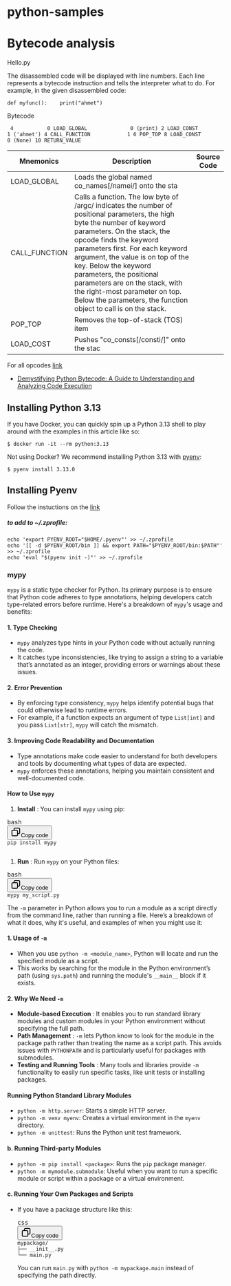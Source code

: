 # python-samples

# Bytecode analysis

Hello.py

The disassembled code will be displayed with line numbers. Each line represents a bytecode instruction and tells the interpreter what to do. For example, in the given disassembled code:

`def myfunc():    print("ahmet")`

Bytecode

`  4           0 LOAD_GLOBAL              0 (print)
              2 LOAD_CONST               1 ('ahmet')
              4 CALL_FUNCTION            1
              6 POP_TOP
              8 LOAD_CONST               0 (None)
             10 RETURN_VALUE
`

| Mnemonics     | Description                                                                                                                                                                                                                                                                                                                                                                                                                                        | Source Code |
| ------------- | -------------------------------------------------------------------------------------------------------------------------------------------------------------------------------------------------------------------------------------------------------------------------------------------------------------------------------------------------------------------------------------------------------------------------------------------------- | ----------- |
| LOAD_GLOBAL   | Loads the global named co_names[/namei/] onto the sta                                                                                                                                                                                                                                                                                                                                                                                              |             |
| CALL_FUNCTION | Calls a function. The low byte of /argc/ indicates the number of positional parameters, the high byte the number of keyword parameters. On the stack, the opcode finds the keyword parameters first. For each keyword argument, the value is on top of the key. Below the keyword parameters, the positional parameters are on the stack, with the right-most parameter on top. Below the parameters, the function object to call is on the stack. |             |
| POP_TOP       | Removes the top-of-stack (TOS) item                                                                                                                                                                                                                                                                                                                                                                                                                |             |
| LOAD_COST     | Pushes "co_consts[/consti/]" onto the stac                                                                                                                                                                                                                                                                                                                                                                                                         |             |

For all opcodes [link](https://unpyc.sourceforge.net/Opcodes.html)

* [Demystifying Python Bytecode: A Guide to Understanding and Analyzing Code Execution](https://medium.com/@noransaber685/demystifying-python-bytecode-a-guide-to-understanding-and-analyzing-code-execution-6a163cb83bd1)


## Installing Python 3.13

If you have Docker, you can quickly spin up a Python 3.13 shell to play around with the examples in this article like so:

```
$ docker run -it --rm python:3.13
```

Not using Docker? We recommend installing Python 3.13 with [pyenv](https://github.com/pyenv/pyenv):

```
$ pyenv install 3.13.0
```

## Installing Pyenv

Follow the instuctions on the [link](https://github.com/pyenv/pyenv)

##### to add to ~/.zprofile:

```she
echo 'export PYENV_ROOT="$HOME/.pyenv"' >> ~/.zprofile
echo '[[ -d $PYENV_ROOT/bin ]] && export PATH="$PYENV_ROOT/bin:$PATH"' >> ~/.zprofile
echo 'eval "$(pyenv init -)"' >> ~/.zprofile
```

### mypy 

`mypy` is a static type checker for Python. Its primary purpose is to ensure that Python code adheres to type annotations, helping developers catch type-related errors before runtime. Here's a breakdown of `mypy`'s usage and benefits:

#### 1. **Type Checking**

* `mypy` analyzes type hints in your Python code without actually running the code.
* It catches type inconsistencies, like trying to assign a string to a variable that’s annotated as an integer, providing errors or warnings about these issues.

#### 2. **Error Prevention**

* By enforcing type consistency, `mypy` helps identify potential bugs that could otherwise lead to runtime errors.
* For example, if a function expects an argument of type `List[int]` and you pass `List[str]`, `mypy` will catch the mismatch.

#### 3. **Improving Code Readability and Documentation**

* Type annotations make code easier to understand for both developers and tools by documenting what types of data are expected.
* `mypy` enforces these annotations, helping you maintain consistent and well-documented code.

#### How to Use `mypy`

1. **Install** : You can install `mypy` using pip:

<pre class="!overflow-visible"><div class="contain-inline-size rounded-md border-[0.5px] border-token-border-medium relative bg-token-sidebar-surface-primary dark:bg-gray-950"><div class="flex items-center text-token-text-secondary px-4 py-2 text-xs font-sans justify-between rounded-t-md h-9 bg-token-sidebar-surface-primary dark:bg-token-main-surface-secondary">bash</div><div class="sticky top-9 md:top-[5.75rem]"><div class="absolute bottom-0 right-2 flex h-9 items-center"><div class="flex items-center rounded bg-token-sidebar-surface-primary px-2 font-sans text-xs text-token-text-secondary dark:bg-token-main-surface-secondary"><span class="" data-state="closed"><button class="flex gap-1 items-center py-1"><svg width="24" height="24" viewBox="0 0 24 24" fill="none" xmlns="http://www.w3.org/2000/svg" class="icon-sm"><path fill-rule="evenodd" clip-rule="evenodd" d="M7 5C7 3.34315 8.34315 2 10 2H19C20.6569 2 22 3.34315 22 5V14C22 15.6569 20.6569 17 19 17H17V19C17 20.6569 15.6569 22 14 22H5C3.34315 22 2 20.6569 2 19V10C2 8.34315 3.34315 7 5 7H7V5ZM9 7H14C15.6569 7 17 8.34315 17 10V15H19C19.5523 15 20 14.5523 20 14V5C20 4.44772 19.5523 4 19 4H10C9.44772 4 9 4.44772 9 5V7ZM5 9C4.44772 9 4 9.44772 4 10V19C4 19.5523 4.44772 20 5 20H14C14.5523 20 15 19.5523 15 19V10C15 9.44772 14.5523 9 14 9H5Z" fill="currentColor"></path></svg>Copy code</button></span></div></div></div><div class="overflow-y-auto p-4" dir="ltr"><code class="!whitespace-pre hljs language-bash">pip install mypy
   </code></div></div></pre>

1. **Run** : Run `mypy` on your Python files:

<pre class="!overflow-visible"><div class="contain-inline-size rounded-md border-[0.5px] border-token-border-medium relative bg-token-sidebar-surface-primary dark:bg-gray-950"><div class="flex items-center text-token-text-secondary px-4 py-2 text-xs font-sans justify-between rounded-t-md h-9 bg-token-sidebar-surface-primary dark:bg-token-main-surface-secondary">bash</div><div class="sticky top-9 md:top-[5.75rem]"><div class="absolute bottom-0 right-2 flex h-9 items-center"><div class="flex items-center rounded bg-token-sidebar-surface-primary px-2 font-sans text-xs text-token-text-secondary dark:bg-token-main-surface-secondary"><span class="" data-state="closed"><button class="flex gap-1 items-center py-1"><svg width="24" height="24" viewBox="0 0 24 24" fill="none" xmlns="http://www.w3.org/2000/svg" class="icon-sm"><path fill-rule="evenodd" clip-rule="evenodd" d="M7 5C7 3.34315 8.34315 2 10 2H19C20.6569 2 22 3.34315 22 5V14C22 15.6569 20.6569 17 19 17H17V19C17 20.6569 15.6569 22 14 22H5C3.34315 22 2 20.6569 2 19V10C2 8.34315 3.34315 7 5 7H7V5ZM9 7H14C15.6569 7 17 8.34315 17 10V15H19C19.5523 15 20 14.5523 20 14V5C20 4.44772 19.5523 4 19 4H10C9.44772 4 9 4.44772 9 5V7ZM5 9C4.44772 9 4 9.44772 4 10V19C4 19.5523 4.44772 20 5 20H14C14.5523 20 15 19.5523 15 19V10C15 9.44772 14.5523 9 14 9H5Z" fill="currentColor"></path></svg>Copy code</button></span></div></div></div><div class="overflow-y-auto p-4" dir="ltr"><code class="!whitespace-pre hljs language-bash">mypy my_script.py</code></div></div></pre>


The `-m` parameter in Python allows you to run a module as a script directly from the command line, rather than running a file. Here’s a breakdown of what it does, why it's useful, and examples of when you might use it:

#### 1. **Usage of `-m`**

* When you use `python -m <module_name>`, Python will locate and run the specified module as a script.
* This works by searching for the module in the Python environment’s path (using `sys.path`) and running the module's `__main__` block if it exists.

#### 2. **Why We Need `-m`**

* **Module-based Execution** : It enables you to run standard library modules and custom modules in your Python environment without specifying the full path.
* **Path Management** : `-m` lets Python know to look for the module in the package path rather than treating the name as a script path. This avoids issues with `PYTHONPATH` and is particularly useful for packages with submodules.
* **Testing and Running Tools** : Many tools and libraries provide `-m` functionality to easily run specific tasks, like unit tests or installing packages.

#### **Running Python Standard Library Modules**

* `python -m http.server`: Starts a simple HTTP server.
* `python -m venv myenv`: Creates a virtual environment in the `myenv` directory.
* `python -m unittest`: Runs the Python unit test framework.

#### b. **Running Third-party Modules**

* `python -m pip install <package>`: Runs the `pip` package manager.
* `python -m mymodule.submodule`: Useful when you want to run a specific module or script within a package or a virtual environment.

#### c. **Running Your Own Packages and Scripts**

* If you have a package structure like this:

  <pre class="!overflow-visible"><div class="contain-inline-size rounded-md border-[0.5px] border-token-border-medium relative bg-token-sidebar-surface-primary dark:bg-gray-950"><div class="flex items-center text-token-text-secondary px-4 py-2 text-xs font-sans justify-between rounded-t-md h-9 bg-token-sidebar-surface-primary dark:bg-token-main-surface-secondary">css</div><div class="sticky top-9 md:top-[5.75rem]"><div class="absolute bottom-0 right-2 flex h-9 items-center"><div class="flex items-center rounded bg-token-sidebar-surface-primary px-2 font-sans text-xs text-token-text-secondary dark:bg-token-main-surface-secondary"><span class="" data-state="closed"><button class="flex gap-1 items-center py-1"><svg width="24" height="24" viewBox="0 0 24 24" fill="none" xmlns="http://www.w3.org/2000/svg" class="icon-sm"><path fill-rule="evenodd" clip-rule="evenodd" d="M7 5C7 3.34315 8.34315 2 10 2H19C20.6569 2 22 3.34315 22 5V14C22 15.6569 20.6569 17 19 17H17V19C17 20.6569 15.6569 22 14 22H5C3.34315 22 2 20.6569 2 19V10C2 8.34315 3.34315 7 5 7H7V5ZM9 7H14C15.6569 7 17 8.34315 17 10V15H19C19.5523 15 20 14.5523 20 14V5C20 4.44772 19.5523 4 19 4H10C9.44772 4 9 4.44772 9 5V7ZM5 9C4.44772 9 4 9.44772 4 10V19C4 19.5523 4.44772 20 5 20H14C14.5523 20 15 19.5523 15 19V10C15 9.44772 14.5523 9 14 9H5Z" fill="currentColor"></path></svg>Copy code</button></span></div></div></div><div class="overflow-y-auto p-4" dir="ltr"><code class="!whitespace-pre hljs language-css">mypackage/
  ├── __init__.py
  └── main.py
  </code></div></div></pre>

  You can run `main.py` with `python -m mypackage.main` instead of specifying the path directly.
